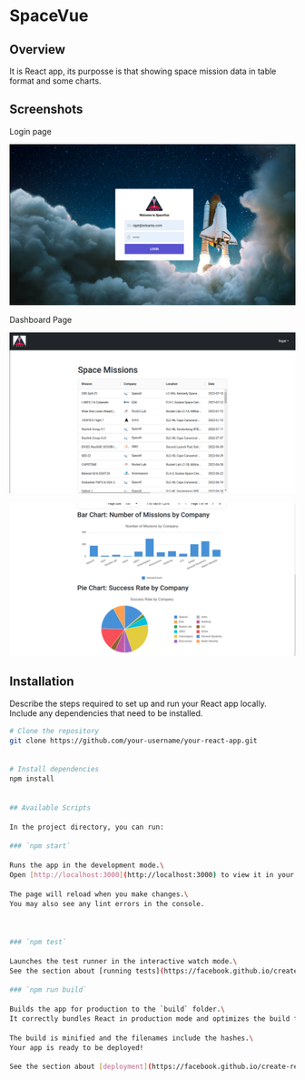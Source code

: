 # SpaceVue

## Overview

It is React app, its purposse is that showing space mission data in table format and some charts.


## Screenshots
Login page

![Screenshot 1](./public/images/s1.png)

Dashboard Page

![Screenshot 2](./public/images/s2.png)

![Screenshot 3](./public/images/s3.png)


## Installation

Describe the steps required to set up and run your React app locally. Include any dependencies that need to be installed.

```bash
# Clone the repository
git clone https://github.com/your-username/your-react-app.git


# Install dependencies
npm install


## Available Scripts

In the project directory, you can run:

### `npm start`

Runs the app in the development mode.\
Open [http://localhost:3000](http://localhost:3000) to view it in your browser.

The page will reload when you make changes.\
You may also see any lint errors in the console.



### `npm test`

Launches the test runner in the interactive watch mode.\
See the section about [running tests](https://facebook.github.io/create-react-app/docs/running-tests) for more information.

### `npm run build`

Builds the app for production to the `build` folder.\
It correctly bundles React in production mode and optimizes the build for the best performance.

The build is minified and the filenames include the hashes.\
Your app is ready to be deployed!

See the section about [deployment](https://facebook.github.io/create-react-app/docs/deployment) for more information.
